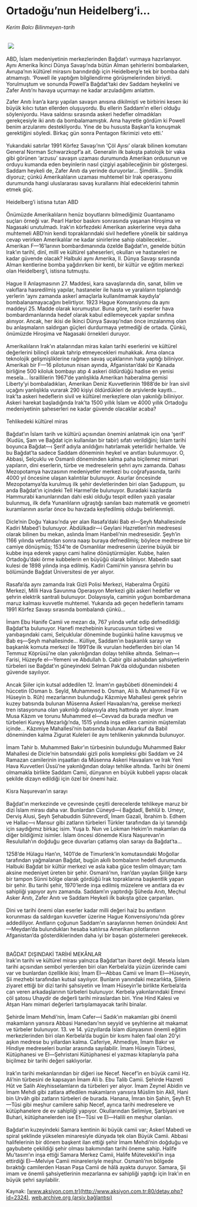 # Ortadoğu’nun Heidelberg’i...

*Kerim Balcı Bilinmeyen-tarih*

<div>
 <font>
  <img border="0" height="1" src="/web/20030627062642im_/http://www.aksiyon.com.tr/images/blank.gif"/>
 </font>
 <font class="content">
  <p>
   <img border="0" hspace="5" src="/web/20030627062642im_/http://www.aksiyon.com.tr/resim/39/34.jpg" vspace="5"/>
  </p>
 </font>
 <font class="content">
  ABD, İslam medeniyetinin merkezlerinden Bağdat’ı vurmaya hazırlanıyor. Aynı Amerika İkinci Dünya Savaşı’nda bütün Alman şehirlerini bombalarken, Avrupa’nın kültürel mirasını barındırdığı için Heidelberg’e tek bir bomba dahi atmamıştı. ‘Powell ile yaptığım bilgilendirme görüşmelerinden biriydi. Yorulmuştum ve sonunda Powell’a Bağdat’taki dev Saddam heykelini ve Zafer Anıtı’nı havaya uçurmayı ne kadar arzuladığımı anlattım.
 </font>
 <p>
  <font class="content">
   Zafer Anıtı İran’a karşı yapılan savaşın anısına dikilmişti ve birbirini kesen iki büyük kılıcı tutan ellerden oluşuyordu. Bu ellerin Saddam’ın elleri olduğu söyleniyordu. Hava saldırısı sırasında askeri hedefler olmadıkları gerekçesiyle iki anıtı da bombalamamıştık. Ama hayretle gördüm ki Powell benim arzularımı destekliyordu. Yine de bu hususta Başkan’la konuşmak gerektiğini söyledi. Birkaç gün sonra Pentagon fikrimizi veto etti.’
   <br/>
   <br/>
   Yukarıdaki satırlar 1991 Körfez Savaşı’nın ‘Çöl Ayısı’ olarak bilinen komutanı General Norman Schwarzkopf’a ait. Generalin ilk bakışta patolojik bir vaka gibi görünen ‘arzusu’ savaşın uzaması durumunda Amerikan ordusunun ve orduyu kumanda eden beyinlerin nasıl çizgiyi aşabileceğinin bir göstergesi. Saddam heykeli de, Zafer Anıtı da yerinde duruyorlar... Şimdilik... Şimdilik diyoruz; çünkü Amerikalıların uzaması muhtemel bir Irak operasyonu durumunda hangi uluslararası savaş kurallarını ihlal edeceklerini tahmin etmek güç.
   <br/>
   <br/>
   Heidelberg’i istisna tutan ABD
   <br/>
   <br/>
   Önümüzde Amerikalıların henüz boyutlarını bilmediğimiz Guantanamo suçları örneği var. Pearl Harbor baskını sonrasında yaşanan Hiroşima ve Nagasaki unutulmadı. Irak’ın körfezdeki Amerikan askerlerine veya daha muhtemeli ABD’nin kendi topraklarındaki sivil hedeflere yönelik bir saldırıya cevap verirken Amerikalılar ne kadar sinirlerine sahip olabilecekler... Amerikan F—16’larının bombardımanında özelde Bağdat’ın, genelde bütün Irak’ın tarihî, dinî, millî ve kültürel şaheserleri, okulları ve hastaneleri ne kadar güvende olacak? Halbuki aynı Amerika, II. Dünya Savaşı sırasında Alman kentlerine bomba yağdırırken bir kenti, bir kültür ve eğitim merkezi olan Heidelberg’i, istisna tutmuştu.
   <br/>
   <br/>
   Hague II Anlaşmasının 27. Maddesi, kara savaşlarında din, sanat, bilim ve vakıflara hasredilmiş yapılar, hastaneler ile hasta ve yaralıların toplandığı yerlerin ‘aynı zamanda askerî amaçlarla kullanılmamak kaydıyla’ bombalanamayacağını belirtiyor. 1923 Hague Konvansiyonu da aynı maddeyi 25. Madde olarak korumuştur. Buna göre, tarihi eserler hava bombardımanlarında hedef olarak kabul edilemeyecek yapılar sınıfına alınıyor. Ancak, her ikisi de İkinci Dünya Savaşı’ndan önce imzalanmış olan bu anlaşmaların saldırgan güçleri durdurmaya yetmediği de ortada. Çünkü, önümüzde Hiroşima ve Nagasaki örnekleri duruyor.
   <br/>
   <br/>
   Amerikalıların Irak’ın atalarından miras kalan tarihi eserlerini ve kültürel değerlerini bilinçli olarak tahrip etmeyecekleri muhakkak. Ama olanca teknolojik gelişmişliklerine rağmen savaş uçaklarının hata yaptığı biliniyor. Amerikalı bir F—16 pilotunun nisan ayında, Afganistan’daki bir Kanada birliğine 500 kiloluk bombayı atıp 4 askeri öldürdüğü hadise en yenisi mesela... İsraillilerin 1967’de yanlışlıkla Amerikan haberalma gemisi Liberty’yi bombaladıkları, Amerikan Deniz Kuvvetlerinin 1988’de bir İran sivil uçağını yanlışlıkla vurarak 290 kişiyi öldürdükleri de arşivlerde kayıtlı... Irak’ta askeri hedeflerin sivil ve kültürel merkezlere olan yakınlığı biliniyor. Askeri harekat başladığında Irak’ta 1500 yıllık İslam ve 4000 yıllık Ortadoğu medeniyetinin şaheserleri ne kadar güvende olacaklar acaba?
   <br/>
   <br/>
   Tehlikedeki kültürel miras
   <br/>
   <br/>
   Bağdat’ın İslam tarih ve kültürü açısından önemini anlatmak için ona ‘şerif’ (Kudüs, Şam ve Bağdat için kullanılan bir tabir) sıfatı verildiğini; İslam tarihi boyunca Bağdat—ı Şerif adıyla anıldığını hatırlamak yeterlidir herhalde. Ve bu Bağdat’ta sadece Saddam döneminin heykel ve anıtları bulunmuyor. O, Abbasi, Selçuklu ve Osmanlı döneminden kalma paha biçilemez mimari yapıların, dini eserlerin, türbe ve medreselerin şehri aynı zamanda. Dahası Mezopotamya havzasının medeniyetler merkezi bu coğrafyasında, tarihi 4000 yıl öncesine ulaşan kalıntılar bulunuyor. Asurlar öncesinde Mezopotamya’da kurulmuş ilk şehir devletlerinden biri olan Şaduppum, şu anda Bağdat’ın içindeki Tell Harmel’de bulunuyor. Buradaki kazılarda Hammurabi kanunlarından dahi eski olduğu tespit edilen yazılı yasalar bulunmuş, ilk defa Yunanlıların uğraştığı sanılan bazı matematik ve geometri kuramlarının asırlar önce bu havzada keşfedilmiş olduğu belirlenmişti.
   <br/>
   <br/>
   Dicle’nin Doğu Yakası’nda yer alan Rasafa’daki Bab el—Şeyh Mahallesinde Kadiri Mabed’i bulunuyor. Abdülkadir—i Geylani Hazretleri’nin medresesi olarak bilinen bu mekan, aslında İmam Hanbeli’nin medresesidir. Şeyh’in 1166 yılında vefatından sonra naaşı buraya defnedilmiş; böylece medrese bir camiye dönüşmüş; 1534’te de Osmanlılar medresenin üzerine büyük bir kubbe inşa ederek yapıyı cami haline dönüştürmüşler. Kubbe, halen Ortadoğu’daki örme kubbelerin en büyüğü olarak biliniyor. Mabedin saat kulesi de 1898 yılında inşa edilmiş. Kadiri Camii’nin yanısıra şehrin bu bölümünde Bağdat Üniversitesi de yer alıyor.
   <br/>
   <br/>
   Rasafa’da aynı zamanda Irak Gizli Polisi Merkezi, Haberalma Örgütü Merkezi, Milli Hava Savunma Operasyon Merkezi gibi askeri hedefler ve şehrin elektrik santrali bulunuyor. Dolayısıyla, caminin yoğun bombardımana maruz kalması kuvvetle muhtemel. Yukarıda adı geçen hedeflerin tamamı 1991 Körfez Savaşı sırasında bombalandı çünkü...
   <br/>
   <br/>
   İmam Ebu Hanife Camii ve mezarı da, 767 yılında vefat edip defnedildiği Bağdat’ta bulunuyor. Hanefi mezhebinin kurucusunun türbesi ve yanıbaşındaki cami, Selçuklular döneminde bugünkü haline kavuşmuş ve Bab eş—Şeyh mahallesinde... Külliye, Saddam’ın başkanlık sarayı ve başkanlık komuta merkezi ile 1991’de ilk vurulan hedeflerden biri olan 14 Temmuz Köprüsü’ne olan yakınlığından dolayı tehlike altında. Selman—ı Farisi, Hüzeyfe el—Yemeni ve Abdullah b. Cabir gibi ashabdan şahsiyetlerin türbeleri ise Bağdat’ın güneyindeki Selman Pak’da olduğundan nisbeten güvende sayılıyor.
   <br/>
   <br/>
   Ancak Şiiler için kutsal addedilen 12. İmam’ın gaybûbeti dönemindeki 4 hüccetin (Osman b. Seyîd, Muhammed b. Osman, Ali b. Muhammed Fûr ve Hüseyin b. Rûh) mezarlarının bulunduğu Kâzımiye Mahallesi gerek şehrin kuzey batısında bulunan Müsenna Askerî Havaalanı’na, gerekse merkezi tren istasyonuna olan yakınlığı dolayısıyla ateş hattında yer alıyor. İmam Musa Kâzım ve torunu Muhammed el—Cevvad da burada medfun ve türbeleri Kureyş Mezarlığı’nda, 1515 yılında inşa edilen caminin müştemilatı içinde... Kâzımiye Mahallesi’nin batısında bulunan Akarkuf da Babil döneminden kalma Zigurat Kuleleri ile aynı tehlikenin yakınında bulunuyor.
   <br/>
   <br/>
   İmam Tahir b. Muhammed Bakır’ın türbesinin bulunduğu Muhammed Bakır Mahallesi de Dicle’nin batısındaki gizli polis kompleksi gibi Saddam ve 24 Ramazan camilerinin inşaatları da Müsenna Askeri Havaalanı ve Irak Yeni Hava Kuvvetleri Üssü’ne yakınlığından dolayı tehlike altında. Tarihi bir önemi olmamakla birlikte Saddam Camii, dünyanın en büyük kubbeli yapısı olacak şekilde dizayn edildiği için özel bir önemi haiz.
   <br/>
   <br/>
   Kisra Naşurevan’ın sarayı
   <br/>
   <br/>
   Bağdat’ın merkezinde ve çevresinde çeşitli derecelerde tehlikeye maruz bir dizi İslam mirası daha var. Bunlardan Cüneyd—i Bağdadî, Behlül b. Umeyr, Derviş Alusi, Şeyh Şehabuddin Sühreverdî, İmam Gazali, İbrahim b. Edhem ve Hallac—ı Mansur gibi zatların türbeleri Türkler tarafından da iyi tanındığı için saydığımız birkaç isim. Yuşa b. Nun ve Lokman Hekim’in makamları da diğer bildiğimiz isimler. İslam öncesi dönemde Kisra Naşurevan’ın Resulullah’ın doğduğu gece duvarları çatlamış olan sarayı da Bağdat’ta...
   <br/>
   <br/>
   1258’de Hülagu Han’ın, 1401’de de Timurlenk’in komutasındaki Moğollar tarafından yağmalanan Bağdat, bugün akıllı bombaların hedefi durumunda. Halbuki Bağdat bir kültür merkezi ve asla kaba güce teslim olmayan; tam aksine medeniyet üreten bir şehir. Osmanlı’nın, İran’dan yayılan Şiiliğe karşı bir tampon Sünni bölge olarak gördüğü Irak topraklarına başkentlik yapan bir şehir. Bu tarihi şehir, 1970’lerde inşa edilmiş müzelere ve anıtlara da ev sahipliği yapıyor aynı zamanda. Saddam’ın yaptırdığı Şüheda Anıtı, Meçhul Asker Anıtı, Zafer Anıtı ve Saddam Heykeli ilk bakışta göze çarpanları.
   <br/>
   <br/>
   Dini ve tarihi önemi olan eserler kadar milli değeri haiz bu anıtların korunması da saldırgan kuvvetler üzerine Hague Konvensiyonu’nda görev addediliyor. Anıtların çoğunun Saddam’ın saraylarının hemen önündeki Anıt—Meydan’da bulundukları hesaba katılırsa Amerikan pilotlarının Afganistan’da gösterdiklerinden daha iyi bir başarı göstermeleri gerekecek.
   <br/>
   <br/>
   <br/>
   BAĞDAT DIŞINDAKİ TARİHİ MEKÂNLAR
   <br/>
   Irak’ın tarihi ve kültürel mirası yalnızca Bağdat’tan ibaret değil. Mesela İslam tarihi açısından sembol yerlerden biri olan Kerbela’da yüzün üzerinde cami var ve bunlardan özellikle ikisi; İmam El—Abbas Camii ve İmam El—Hüseyin, Şii mezhebi tarafından kutsal sayılıyor. Bunların yanındaki mezarlıkta, Şiilerin ziyaret ettiği bir dizi tarihi şahsiyetin ve İmam Hüseyin’le birlikte Kerbela’da can veren arkadaşlarının türbeleri bulunuyor. Kerbela yakınlarındaki Emevi çöl şatosu Uhaydir de değerli tarihi miraslardan biri. Yine Hind Kalesi ve Atşan Hanı mimari değerleri tartışılamayacak tarihi binalar.
   <br/>
   <br/>
   Şehirde İmam Mehdi’nin, İmam Cafer—i Sadık’ın makamları gibi önemli makamların yanısıra Abbasi Hanedanı’nın seyyid ve şeyhlerine ait makamat ve türbeler bulunuyor. 13. ve 14. yüzyıllarda İslam dünyasının önemli eğitim merkezlerinden biri olan Kerbela’da bugün bir kısmı halen faal olan 20’yi aşkın medrese bu yıllardan kalma. Caferiye, Ahmediye, İmam Bakır ve Hindiye medreseleri bunlar arasında sayılabilir. İmam Hüseyin Türbesi, Kütüphanesi ve El—Şehristani Kütüphanesi el yazması kitaplarıyla paha biçilmez bir tarihi değeri saklıyorlar.
   <br/>
   <br/>
   Irak’ın tarihi mekanlarından bir diğeri ise Necef. Necef’in en büyük camii Hz. Ali’nin türbesini de kapsayan İmam Ali b. Ebu Talib Camii. Şehirde Hazreti Hût ve Salih Aleyhisselamların da türbeleri yer alıyor. İmam Zeynel Abidin ve İmam Mehdi gibi zatlara atfedilen makamların yanısıra Müslim bin Akîl, Hani bin Urvâh gibi zatların türbeleri de burada. Hanana, İmran bin Şahin, Şeyh Et—Tûsi gibi meşhur camilere sahip Necef, ayrıca tarihi medreselere ve kütüphanelere de ev sahipliği yapıyor. Okullarından Selimiye, Şarbiyani ve Buhari, kütüphanelerden ise Et—Tûsi ve El—Halili en meşhur olanları.
   <br/>
   <br/>
   Bağdat’ın kuzeyindeki Samara kentinin iki büyük camii var; Askerî Mabedi ve spiral şeklinde yükselen minaresiyle dünyada tek olan Büyük Camii. Abbasi halifelerinin bir dönem başkent ilan ettiği şehir İmam Mehdi’nin doğduğu ve gaybubete çekildiği şehir olması bakımından tarihi öneme sahip. Halife Mu’tasım’ın inşa ettiği Samara Merkez Camii, Halife Mütevekkil’in inşa ettirdiği El—Melviye Camii minareleriyle meşhur. Osmanlı’nın bölgede bıraktığı camilerden Hasan Paşa Camii de hâlâ ayakta duruyor. Samara, Şii imam ve önemli şahsiyetlerinin mezarlarına ev sahipliği yaptığı için Irak’ın en büyük şehri sayılabilir.
  </font>
 </p>
</div>


Kaynak: [www.aksiyon.com.tr](http://www.aksiyon.com.tr:80/detay.php?id=2324), [web.archive.org (arşiv bağlantısı)](http://web.archive.org/web/20030627062642/http://www.aksiyon.com.tr:80/detay.php?id=2324)
